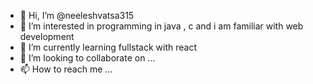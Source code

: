 - 👋 Hi, I’m @neeleshvatsa315
- 👀 I’m interested in programming in java , c and i am familiar with web development
- 🌱 I’m currently learning fullstack with react
- 💞️ I’m looking to collaborate on ...
- 📫 How to reach me ...

<!---
neeleshvatsa315/neeleshvatsa315 is a ✨ special ✨ repository because its `README.md` (this file) appears on your GitHub profile.
You can click the Preview link to take a look at your changes.
--->
